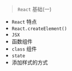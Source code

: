 > `React` 基础(一)

- `React` 特点
- `React.createElement()`
- `JSX`
- 函数组件
- `class` 组件
- `state`
- 添加样式的方式